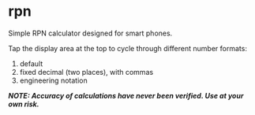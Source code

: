 # rpn

Simple RPN calculator designed for smart phones.

Tap the display area at the top to cycle through different number formats:

1. default
1. fixed decimal (two places), with commas
1. engineering notation

***NOTE: Accuracy of calculations have never been verified.  Use at your own risk.***
